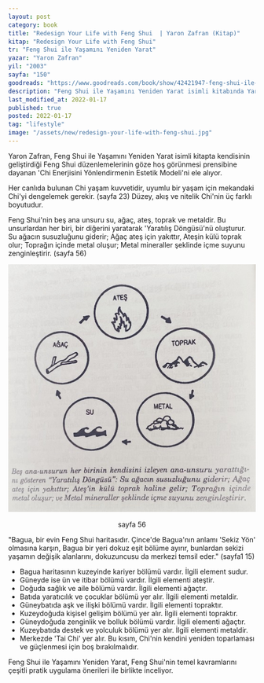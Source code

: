 ```yaml
---
layout: post
category: book
title: "Redesign Your Life with Feng Shui  | Yaron Zafran (Kitap)"
kitap: "Redesign Your Life with Feng Shui"
tr: "Feng Shui ile Yaşamını Yeniden Yarat"
yazar: "Yaron Zafran"
yil: "2003"
sayfa: "150"
goodreads: "https://www.goodreads.com/book/show/42421947-feng-shui-ile-ya-am-n-yeniden-yarat"
description: "Feng Shui ile Yaşamını Yeniden Yarat isimli kitabında Yaron Zafran, Feng Shui prensiplerini kendisinin geliştirdiği 'Chi Enerjisini Yönlendirmenin Estetik Modeli'ne dayanarak açıklıyor."
last_modified_at: 2022-01-17
published: true
posted: 2022-01-17
tag: "lifestyle"
image: "/assets/new/redesign-your-life-with-feng-shui.jpg"
---
```


Yaron Zafran, Feng Shui ile Yaşamını Yeniden Yarat isimli kitapta kendisinin geliştirdiği Feng Shui düzenlemelerinin göze hoş görünmesi prensibine dayanan 'Chi Enerjisini Yönlendirmenin Estetik Modeli'ni ele alıyor. 

Her canlıda bulunan Chi yaşam kuvvetidir, uyumlu bir yaşam için mekandaki Chi'yi dengelemek gerekir. (sayfa 23) Düzey, akış ve nitelik Chi'nin üç farklı boyutudur. 

Feng Shui'nin beş ana unsuru su, ağaç, ateş, toprak ve metaldir. Bu unsurlardan her biri, bir diğerini yaratarak 'Yaratılış Döngüsü'nü oluşturur. Su ağacın susuzluğunu giderir; Ağaç ateş için yakıttır, Ateşin külü toprak olur; Toprağın içinde metal oluşur; Metal mineraller şeklinde içme suyunu zenginleştirir. (sayfa 56)

![Yaratilis Dongusu - sayfa 56](/assets/graph/the-five-elements-creative-cycle-redesign-your-life-with-feng-shui.jpg)
<center>sayfa 56</center>

"Bagua, bir evin Feng Shui haritasıdır. Çince'de Bagua'nın anlamı 'Sekiz Yön' olmasına karşın, Bagua bir yeri dokuz eşit bölüme ayırır, bunlardan sekizi yaşamın değişik alanlarını, dokuzuncusu da merkezi temsil eder." (sayfa1 15)

- Bagua haritasının kuzeyinde kariyer bölümü vardır. İlgili element sudur.
- Güneyde ise ün ve itibar bölümü vardır. İlgili elementi ateştir.
- Doğuda sağlık ve aile bölümü vardır. İlgili elementi ağaçtır.
- Batıda yaratıcılık ve çocuklar bölümü yer alır. İlgili elementi metaldir.
- Güneybatıda aşk ve ilişki bölümü vardır. İlgili elementi topraktır.
- Kuzeydoğuda kişisel gelişim bölümü yer alır. İlgili elementi topraktır.
- Güneydoğuda zenginlik ve bolluk bölümü vardır. İlgili elementi ağaçtır.
- Kuzeybatıda destek ve yolculuk bölümü yer alır. İlgili elementi metaldir.
- Merkezde 'Tai Chi' yer alır. Bu kısım, Chi'nin kendini yeniden toparlaması ve güçlenmesi için boş bırakılmalıdır.

Feng Shui ile Yaşamını Yeniden Yarat, Feng Shui'nin temel kavramlarını çeşitli pratik uygulama önerileri ile birlikte inceliyor.
